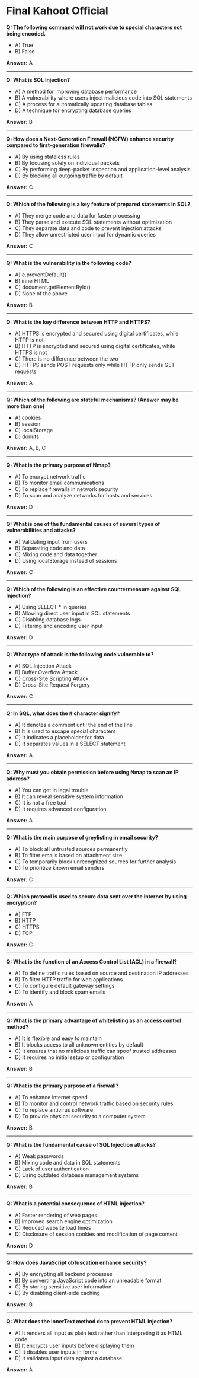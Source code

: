 # Final Kahoot Official

**Q: The following command will not work due to special characters not being encoded.**
- A) True
- B) False

**Answer:** A

---

**Q: What is SQL Injection?**
- A) A method for improving database performance
- B) A vulnerability where users inject malicious code into SQL statements
- C) A process for automatically updating database tables
- D) A technique for encrypting database queries

**Answer:** B

---

**Q: How does a Next-Generation Firewall (NGFW) enhance security compared to first-generation firewalls?**
- A) By using stateless rules
- B) By focusing solely on individual packets
- C) By performing deep-packet inspection and application-level analysis
- D) By blocking all outgoing traffic by default

**Answer:** C

---

**Q: Which of the following is a key feature of prepared statements in SQL?**
- A) They merge code and data for faster processing
- B) They parse and execute SQL statements without optimization
- C) They separate data and code to prevent injection attacks
- D) They allow unrestricted user input for dynamic queries

**Answer:** C

---

**Q: What is the vulnerability in the following code?**
- A) e.preventDefault()
- B) innerHTML
- C) document.getElementById()
- D) None of the above

**Answer:** B

---

**Q: What is the key difference between HTTP and HTTPS?**
- A) HTTPS is encrypted and secured using digital certificates, while HTTP is not
- B) HTTP is encrypted and secured using digital certificates, while HTTPS is not
- C) There is no difference between the two
- D) HTTPS sends POST requests only while HTTP only sends GET requests

**Answer:** A

---

**Q: Which of the following are stateful mechanisms? (Answer may be more than one)**
- A) cookies
- B) session
- C) localStorage
- D) donuts

**Answer:** A, B, C

---

**Q: What is the primary purpose of Nmap?**
- A) To encrypt network traffic
- B) To monitor email communications
- C) To replace firewalls in network security
- D) To scan and analyze networks for hosts and services

**Answer:** D

---

**Q: What is one of the fundamental causes of several types of vulnerabilities and attacks?**
- A) Validating input from users
- B) Separating code and data
- C) Mixing code and data together
- D) Using localStorage instead of sessions

**Answer:** C

---

**Q: Which of the following is an effective countermeasure against SQL Injection?**
- A) Using SELECT * in queries
- B) Allowing direct user input in SQL statements
- C) Disabling database logs
- D) Filtering and encoding user input

**Answer:** D

---

**Q: What type of attack is the following code vulnerable to?**
- A) SQL Injection Attack
- B) Buffer Overflow Attack
- C) Cross-Site Scripting Attack
- D) Cross-Site Request Forgery

**Answer:** C

---

**Q: In SQL, what does the # character signify?**
- A) It denotes a comment until the end of the line
- B) It is used to escape special characters
- C) It indicates a placeholder for data
- D) It separates values in a SELECT statement

**Answer:** A

---

**Q: Why must you obtain permission before using Nmap to scan an IP address?**
- A) You can get in legal trouble
- B) It can reveal sensitive system information
- C) It is not a free tool
- D) It requires advanced configuration

**Answer:** A

---

**Q: What is the main purpose of greylisting in email security?**
- A) To block all untrusted sources permanently
- B) To filter emails based on attachment size
- C) To temporarily block unrecognized sources for further analysis
- D) To prioritize known email senders

**Answer:** C

---

**Q: Which protocol is used to secure data sent over the internet by using encryption?**
- A) FTP
- B) HTTP
- C) HTTPS
- D) TCP

**Answer:** C

---

**Q: What is the function of an Access Control List (ACL) in a firewall?**
- A) To define traffic rules based on source and destination IP addresses
- B) To filter HTTP traffic for web applications
- C) To configure default gateway settings
- D) To identify and block spam emails

**Answer:** A

---

**Q: What is the primary advantage of whitelisting as an access control method?**
- A) It is flexible and easy to maintain
- B) It blocks access to all unknown entities by default
- C) It ensures that no malicious traffic can spoof trusted addresses
- D) It requires no initial setup or configuration

**Answer:** B

---

**Q: What is the primary purpose of a firewall?**
- A) To enhance internet speed
- B) To monitor and control network traffic based on security rules
- C) To replace antivirus software
- D) To provide physical security to a computer system

**Answer:** B

---

**Q: What is the fundamental cause of SQL Injection attacks?**
- A) Weak passwords
- B) Mixing code and data in SQL statements
- C) Lack of user authentication
- D) Using outdated database management systems

**Answer:** B

---

**Q: What is a potential consequence of HTML injection?**
- A) Faster rendering of web pages
- B) Improved search engine optimization
- C) Reduced website load times
- D) Disclosure of session cookies and modification of page content

**Answer:** D

---

**Q: How does JavaScript obfuscation enhance security?**
- A) By encrypting all backend processes
- B) By converting JavaScript code into an unreadable format
- C) By storing sensitive user information
- D) By disabling client-side caching

**Answer:** B

---

**Q: What does the innerText method do to prevent HTML injection?**
- A) It renders all input as plain text rather than interpreting it as HTML code
- B) It encrypts user inputs before displaying them
- C) It disables user inputs in forms
- D) It validates input data against a database

**Answer:** A

